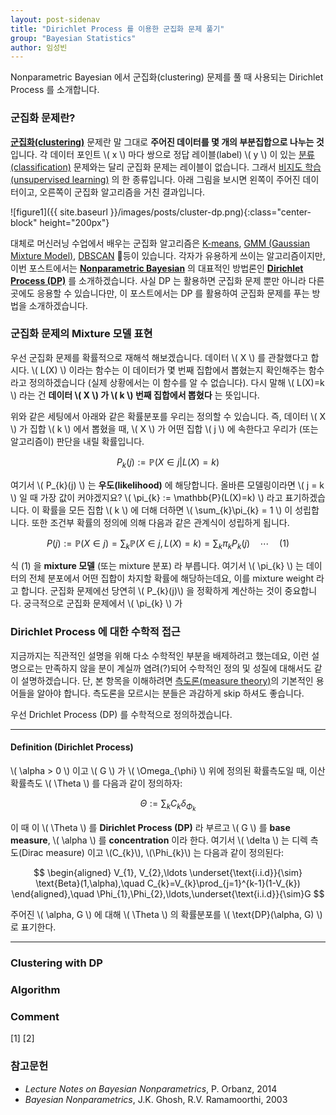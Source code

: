 ```yaml
---
layout: post-sidenav
title: "Dirichlet Process 를 이용한 군집화 문제 풀기"
group: "Bayesian Statistics"
author: 임성빈
---
```


Nonparametric Bayesian 에서 군집화(clustering) 문제를 풀 때 사용되는 Dirichlet Process 를 소개합니다.

### 군집화 문제란?

**[군집화(clustering)](https://en.wikipedia.org/wiki/Cluster_analysis)** 문제란 말 그대로 **주어진 데이터를 몇 개의 부분집합으로 나누는 것** 입니다. 각 데이터 포인트 \\( x \\) 마다 쌍으로 정답 레이블(label) \\( y \\) 이 있는 [분류(classification)](https://en.wikipedia.org/wiki/Statistical_classification) 문제와는 달리 군집화 문제는 레이블이 없습니다. 그래서 [비지도 학습(unsupervised learning)](https://en.wikipedia.org/wiki/Unsupervised_learning) 의 한 종류입니다. 아래 그림을 보시면 왼쪽이 주어진 데이터이고, 오른쪽이 군집화 알고리즘을 거친 결과입니다.

![figure1]({{ site.baseurl }}/images/posts/cluster-dp.png){:class="center-block" height="200px"}

대체로 머신러닝 수업에서 배우는 군집화 알고리즘은 [K-means](https://en.wikipedia.org/wiki/K-means_clustering), [GMM (Gaussian Mixture Model)](https://en.wikipedia.org/wiki/Mixture_model#Gaussian_mixture_model), [DBSCAN](https://en.wikipedia.org/wiki/DBSCAN) 등이 있습니다. 각자가 유용하게 쓰이는 알고리즘이지만, 이번 포스트에서는 **[Nonparametric Bayesian](https://bayestour.github.io/blog/2019/07/04/npb)** 의 대표적인 방법론인 **[Dirichlet Process (DP)](https://en.wikipedia.org/wiki/Dirichlet_process)** 를 소개하겠습니다. 사실 DP 는 활용하면 군집화 문제 뿐만 아니라 다른 곳에도 응용할 수 있습니다만, 이 포스트에서는 DP 를 활용하여 군집화 문제를 푸는 방법을 소개하겠습니다.

### 군집화 문제의 Mixture 모델 표현

우선 군집화 문제를 확률적으로 재해석 해보겠습니다. 데이터 \\( X \\) 를 관찰했다고 합시다. \\( L(X) \\) 이라는 함수는 이 데이터가 몇 번째 집합에서 뽑혔는지 확인해주는 함수라고 정의하겠습니다 (실제 상황에서는 이 함수를 알 수 없습니다). 다시 말해 \\( L(X)=k \\) 라는 건 **데이터 \\( X \\) 가 \\( k \\) 번째 집합에서 뽑혔다** 는 뜻입니다.

위와 같은 세팅에서 아래와 같은 확률분포를 우리는 정의할 수 있습니다. 즉, 데이터 \\( X \\) 가 집합 \\( k \\) 에서 뽑혔을 때, \\( X \\) 가 어떤 집합 \\( j \\) 에 속한다고 우리가 (또는 알고리즘이) 판단을 내릴 확률입니다.

$$
P_{k}(j) := \mathbb{P}(X \in j | L(X)=k)
$$

여기서 \\( P_{k}(j) \\) 는  **우도(likelihood)** 에 해당합니다. 올바른 모델링이라면 \\( j = k \\) 일 때 가장 값이 커야겠지요? \\( \pi_{k} := \mathbb{P}(L(X)=k) \\) 라고 표기하겠습니다. 이 확률을 모든 집합 \\( k \\) 에 더해 더하면 \\( \sum_{k}\pi_{k} = 1 \\) 이 성립합니다. 또한 조건부 확률의 정의에 의해 다음과 같은 관계식이 성립하게 됩니다.

$$
P(j) := \mathbb{P}(X\in j) = \sum_{k}\mathbb{P}(X \in j , L(X)=k) = \sum_{k}\pi_{k}P_{k}(j)\quad \cdots\quad (1)
$$

식 (1) 을 **mixture 모델** (또는 mixture 분포) 라 부릅니다.  여기서 \\( \pi_{k} \\) 는 데이터의 전체 분포에서 어떤 집합이 차지할 확률에 해당하는데요, 이를 mixture weight 라고 합니다. 군집화 문제에선 당연히 \\( P_{k}(j)\\) 을 정확하게 계산하는 것이 중요합니다. 궁극적으로 군집화 문제에서 \\( \pi_{k} \\) 가


### Dirichlet Process 에 대한 수학적 접근

지금까지는 직관적인 설명을 위해 다소 수학적인 부분을 배제하려고 했는데요, 이런 설명으로는 만족하지 않을 분이 계실까 염려(?)되어 수학적인 정의 및 성질에 대해서도 같이 설명하겠습니다. 단, 본 항목을 이해하려면 [측도론(measure theory)](https://en.wikipedia.org/wiki/Measure_(mathematics))의 기본적인 용어들을 알아야 합니다. 측도론을 모르시는 분들은 과감하게 skip 하셔도 좋습니다.

우선 Drichlet Process (DP) 를 수학적으로 정의하겠습니다.


---

#### Definition (Dirichlet Process)
\\( \alpha > 0 \\) 이고 \\( G \\) 가 \\( \Omega_{\phi} \\) 위에 정의된 확률측도일 때, 이산확률측도 \\( \Theta \\) 를 다음과 같이 정의하자:

$$
\Theta := \sum_{k} C_{k}\delta_{\Phi_{k}}
$$

이 때 이 \\( \Theta \\) 를 **Dirichlet Process (DP)** 라 부르고 \\( G \\) 를 **base measure**, \\( \alpha \\) 를 **concentration** 이라 한다. 여기서 \\( \delta \\) 는 디렉 측도(Dirac measure) 이고 \\(C_{k}\\), \\(\Phi_{k}\\) 는 다음과 같이 정의된다:

$$
\begin{aligned}
V_{1}, V_{2},\ldots \underset{\text{i.i.d}}{\sim} \text{Beta}(1,\alpha),\quad C_{k}=V_{k}\prod_{j=1}^{k-1}(1-V_{k})
\end{aligned},\quad \Phi_{1},\Phi_{2},\ldots,\underset{\text{i.i.d}}{\sim}G
$$

주어진 \\( \alpha, G \\) 에 대해 \\( \Theta \\) 의 확률분포를 \\( \text{DP}(\alpha, G) \\) 로 표기한다.

---




### Clustering with DP

### Algorithm



### Comment
[1]
[2]

### 참고문헌

- *Lecture Notes on Bayesian Nonparametrics*, P. Orbanz, 2014
- *Bayesian Nonparametrics*, J.K. Ghosh, R.V. Ramamoorthi, 2003
